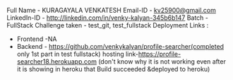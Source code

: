 Full Name - KURAGAYALA VENKATESH
Email-ID - kv25900@gmail.com
LinkedIn-ID - http://linkedin.com/in/venky-kalyan-345b6b147
Batch - FullStack
Challenge taken - test_git, test_fullstack
Deployment Links : 
- Frontend -NA
- Backend - https://github.com/venkykalyan/profile-searcher(completed only 1st part in test fullstack)
  hosting link-https://profile-searcher18.herokuapp.com (don't know why it is not working even after it is showing in heroku that Build succeeded &deployed to heroku)
```

